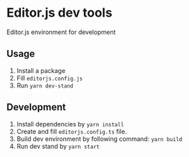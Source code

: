# Editor.js dev tools

Editor.js environment for development

## Usage 

1. Install a package
2. Fill `editorjs.config.js`
3. Run `yarn dev-stand`

## Development

1. Install dependencies by `yarn install`
2. Create and fill `editorjs.config.ts` file.
3. Build dev environment by following command: `yarn build`
4. Run dev stand by `yarn start`


